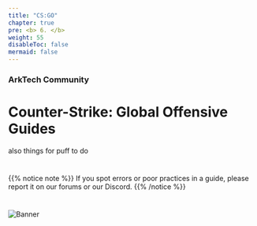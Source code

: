 ```yaml
---
title: "CS:GO"
chapter: true
pre: <b> 6. </b>
weight: 55
disableToc: false
mermaid: false
---
```



### ArkTech Community
# Counter-Strike: Global Offensive Guides

also things for puff to do

# 
{{% notice note %}}
If you spot errors or poor practices in a guide, please report it on our forums or our Discord.
{{% /notice %}}

#
![Banner](/images/fishy.gif)